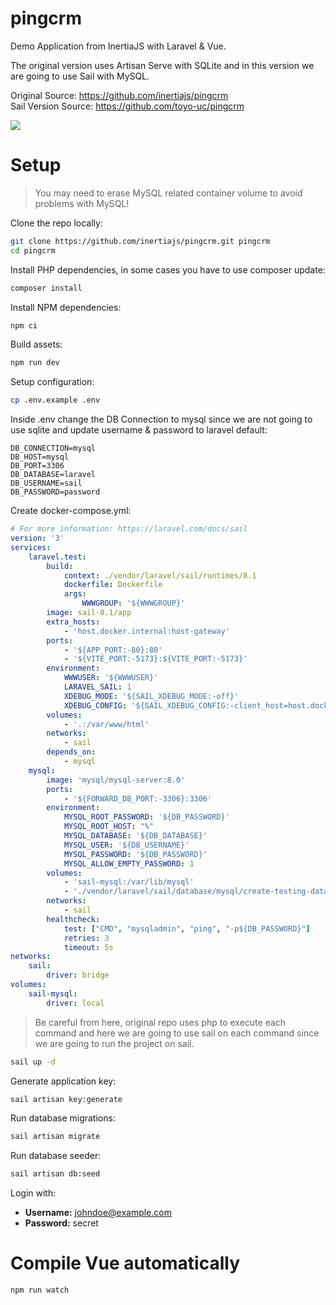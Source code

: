 # pingcrm
Demo Application from InertiaJS with Laravel &amp; Vue.   
        
The original version uses Artisan Serve with SQLite and in this version we are going to use Sail with MySQL.     
        
Original Source: https://github.com/inertiajs/pingcrm    
Sail Version Source: https://github.com/toyo-uc/pingcrm  

![](https://raw.githubusercontent.com/inertiajs/pingcrm/master/screenshot.png)

# Setup   
> You may need to erase MySQL related container volume to avoid problems with MySQL!

Clone the repo locally:   
```bash
git clone https://github.com/inertiajs/pingcrm.git pingcrm
cd pingcrm
```

Install PHP dependencies, in some cases you have to use composer update:
```bash
composer install
```

Install NPM dependencies:
```bash
npm ci
```

Build assets:
```bash
npm run dev
```

Setup configuration:
```bash
cp .env.example .env
```

Inside .env change the DB Connection to mysql since we are not going to use sqlite and update username & password to laravel default:
```dotenv
DB_CONNECTION=mysql
DB_HOST=mysql
DB_PORT=3306
DB_DATABASE=laravel
DB_USERNAME=sail
DB_PASSWORD=password
```

Create docker-compose.yml:
```yaml
# For more information: https://laravel.com/docs/sail
version: '3'
services:
    laravel.test:
        build:
            context: ./vendor/laravel/sail/runtimes/8.1
            dockerfile: Dockerfile
            args:
                WWWGROUP: '${WWWGROUP}'
        image: sail-8.1/app
        extra_hosts:
            - 'host.docker.internal:host-gateway'
        ports:
            - '${APP_PORT:-80}:80'
            - '${VITE_PORT:-5173}:${VITE_PORT:-5173}'
        environment:
            WWWUSER: '${WWWUSER}'
            LARAVEL_SAIL: 1
            XDEBUG_MODE: '${SAIL_XDEBUG_MODE:-off}'
            XDEBUG_CONFIG: '${SAIL_XDEBUG_CONFIG:-client_host=host.docker.internal}'
        volumes:
            - '.:/var/www/html'
        networks:
            - sail
        depends_on:
            - mysql
    mysql:
        image: 'mysql/mysql-server:8.0'
        ports:
            - '${FORWARD_DB_PORT:-3306}:3306'
        environment:
            MYSQL_ROOT_PASSWORD: '${DB_PASSWORD}'
            MYSQL_ROOT_HOST: "%"
            MYSQL_DATABASE: '${DB_DATABASE}'
            MYSQL_USER: '${DB_USERNAME}'
            MYSQL_PASSWORD: '${DB_PASSWORD}'
            MYSQL_ALLOW_EMPTY_PASSWORD: 1
        volumes:
            - 'sail-mysql:/var/lib/mysql'
            - './vendor/laravel/sail/database/mysql/create-testing-database.sh:/docker-entrypoint-initdb.d/10-create-testing-database.sh'
        networks:
            - sail
        healthcheck:
            test: ["CMD", "mysqladmin", "ping", "-p${DB_PASSWORD}"]
            retries: 3
            timeout: 5s
networks:
    sail:
        driver: bridge
volumes:
    sail-mysql:
        driver: local
```

> Be careful from here, original repo uses php to execute each command and here we are going to use sail on each command since we are going to run the project on sail.             
```bash
sail up -d
```

Generate application key:
```bash
sail artisan key:generate
```

Run database migrations:
```bash
sail artisan migrate
```

Run database seeder:
```bash
sail artisan db:seed
```

Login with:   

- **Username:** johndoe@example.com   
- **Password:** secret    

# Compile Vue automatically
```bash
npm run watch
```
